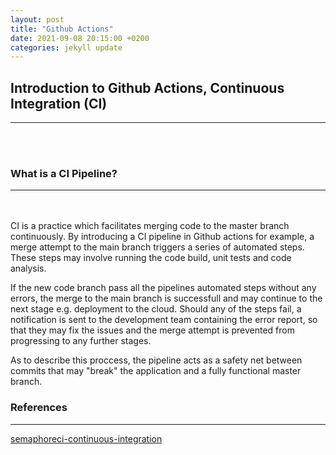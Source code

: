 ```yaml
---
layout: post
title: "Github Actions"
date: 2021-09-08 20:15:00 +0200
categories: jekyll update
---
```


## Introduction to Github Actions, Continuous Integration (CI)

---

<br/><br/>

### What is a CI Pipeline?

---

<br/><br/>
CI is a practice which facilitates merging code to the master branch continuously. By introducing a CI pipeline in Github actions for example, a merge attempt to the main branch triggers a series of automated steps. These steps may involve running the code build, unit tests and code analysis.

If the new code branch pass all the pipelines automated steps without any errors, the merge to the main branch is successfull and may continue to the next stage e.g. deployment to the cloud. Should any of the steps fail, a notification is sent to the development team containing the error report, so that they may fix the issues and the merge attempt is prevented from progressing to any further stages.

As to describe this proccess, the pipeline acts as a safety net between commits that may "break" the application and a fully functional master branch.

### References

---

[semaphoreci-continuous-integration](https://semaphoreci.com/continuous-integration)
